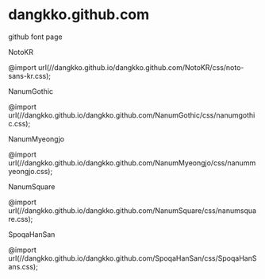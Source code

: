 # dangkko.github.com
github font page

NotoKR

@import url(//dangkko.github.io/dangkko.github.com/NotoKR/css/noto-sans-kr.css);


NanumGothic

@import url(//dangkko.github.io/dangkko.github.com/NanumGothic/css/nanumgothic.css);


NanumMyeongjo

@import url(//dangkko.github.io/dangkko.github.com/NanumMyeongjo/css/nanummyeongjo.css);


NanumSquare

@import url(//dangkko.github.io/dangkko.github.com/NanumSquare/css/nanumsquare.css);


SpoqaHanSan

@import url(//dangkko.github.io/dangkko.github.com/SpoqaHanSan/css/SpoqaHanSans.css);
